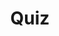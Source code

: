 ---
title: "Quiz"
passing_percentage: 70
layout: "test"
type: "test"
questions:
  - id: "q1"
    text: "Which filter should be used for the label to display only your tutorial resources?"
    type: "single-answer"
    marks: 2
    options:
      - id: "a"
        text: "app=wordpress"
      - id: "b"
        text: "dev=tutorial"
        is_correct: true
      - id: "c"
        text: "env=production"
  - id: "q2"
    text: "Which resource kinds should be selected in the filter to view all deployed resources? (Select all that apply)"
    type: "multiple-answers"
    marks: 2
    options:
      - id: "a"
        text: "Deployment"
        is_correct: true
      - id: "b"
        text: "PersistentVolume"
        is_correct: true
      - id: "c"
        text: "Ingress"
  - id: "q3"
    text: "How can you delete the deployed resources from the cluster?"
    type: "short_answer" 
    marks: 2
    correct_answer: "Use the Undeploy option from the Action dropdown in the Design tab" 
---